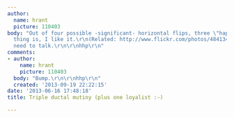 ```yaml
---
author:
  name: hrant
  picture: 110403
body: "Out of four possible -significant- horizontal flips, three \"happened\":\r\nhttp://www.flickr.com/photos/48413419@N00/9059689466/\r\nThe
  thing is, I like it.\r\n(Related: http://www.flickr.com/photos/48413419@N00/4091231975)\r\n\r\nWe
  need to talk.\r\n\r\nhhp\r\n"
comments:
- author:
    name: hrant
    picture: 110403
  body: "Bump.\r\n\r\nhhp\r\n"
  created: '2013-09-19 22:22:15'
date: '2013-06-16 17:48:18'
title: Triple ductal mutiny (plus one loyalist :-)

---
```

